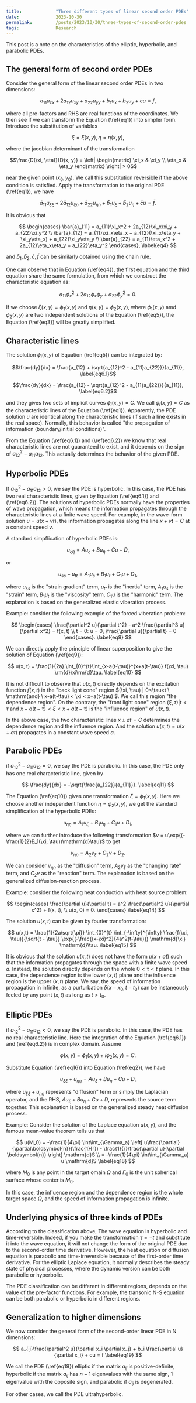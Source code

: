 ```yaml
---
title:             "Three different types of linear second order PDEs"
date:              2023-10-30
permalink:         /posts/2023/10/30/three-types-of-second-order-pdes
tags:              Research
---
```


This post is a note on the characteristics of the elliptic, hyperbolic, and parabolic PDEs.

## The general form of second order PDEs

Consider the general form of the linear second order PDEs in two dimensions:

$$ a_{11}u_{xx} + 2a_{12}u_{xy} + a_{22}u_{yy} + b_1u_x + b_2u_y + cu = f, \label{eq1}$$

where all pre-factors and RHS are real functions of the coordinates. We then see if we can transform the Equation (\ref{eq1}) into simpler form. Introduce the substitution of variables

$$ \xi = \xi(x,y), \eta = \eta(x,y), \label{eq2} $$

where the jacobian determinant of the transformation

$$\frac{D(\xi, \eta)}{D(x, y)} = \left| \begin{matrix} \xi_x & \xi_y \\ \eta_x & \eta_y \end{matrix} \right| > 0$$

 near the given point $(x_0, y_0)$. We call this substitution reversible if the above condition is satisfied. Apply the transformation to the original PDE (\ref{eq1}), we have

$$ \bar{a}_{11}u_{\xi\xi} + 2\bar{a}_{12}u_{\xi\eta} + \bar{a}_{22}u_{\eta\eta} + \bar{b}_1u_{\xi} + \bar{b}_2u_{\eta} + \bar{c}u = \bar{f}. \label{eq3}$$

It is obvious that

$$  \begin{cases} \bar{a}_{11} = a_{11}\xi_x^2 + 2a_{12}\xi_x\xi_y + a_{22}\xi_y^2  \\
                  \bar{a}_{12} = a_{11}\xi_x\eta_x + a_{12}(\xi_x\eta_y + \xi_y\eta_x) + a_{22}\xi_y\eta_y \\
                  \bar{a}_{22} = a_{11}\eta_x^2 + 2a_{12}\eta_x\eta_y + a_{22}\eta_y^2 \end{cases}, \label{eq4} $$

and $\bar{b}_1, \bar{b}_2, \bar{c}, \bar{f}$ can be similarly obtained using the chain rule.

One can observe that in Equation (\ref{eq4}), the first equation and the third equation share the same formulation, from which we construct the characteristic equation as:

$$ a_{11}\phi_x^2 + 2a_{12}\phi_x\phi_y + a_{22}\phi_y^2 = 0. \label{eq5} $$

If we choose $\xi(x, y) = \phi_1(x, y)$ and $\eta(x, y) = \phi_2(x, y)$, where $\phi_1(x, y)$ amd $\phi_2(x, y)$ are two independent solutions of the Equation (\ref{eq5}), the Equation (\ref{eq3}) will be greatly simplified.


## Characteristic lines

The solution $\phi_{i}(x, y)$ of Equation (\ref{eq5}) can be integrated by:

$$\frac{dy}{dx} = \frac{a_{12} + \sqrt{a_{12}^2 - a_{11}a_{22}}}{a_{11}}, \label{eq6.1}$$

$$\frac{dy}{dx} = \frac{a_{12} - \sqrt{a_{12}^2 - a_{11}a_{22}}}{a_{11}}, \label{eq6.2}$$

and they gives two sets of implicit curves $\phi_{i}(x, y) = C$. We call $\phi_{i}(x, y) = C$ as the characteristic lines of the Equation (\ref{eq1}). Apparently, the PDE solution $u$ are identical along the characteristic lines (if such a line exists in the real space). Normally, this behavior is called "the propagation of information (boundary/initial conditions)".

From the Equation (\ref{eq6.1}) and (\ref{eq6.2}) we know that real characteristic lines are not guaranteed to exist, and it depends on the sign of $a_{12}^2 - a_{11}a_{12}$. This actually determines the behavior of the given PDE.

## Hyperbolic PDEs

If $a_{12}^2 - a_{11}a_{12} > 0$, we say the PDE is hyperbolic. In this case, the PDE has two real characteristic lines, given by Equation (\ref{eq6.1}) and (\ref{eq6.2}). The solutions of hyperbolic PDEs normally have the properties of wave propagation, which means the information propagates through the characteristic lines at a finite wave speed. For example, in the wave-form solution $u = u(x+vt)$, the information propagates along the line $x+vt = C$ at a constant speed $v$.

A standard simpflication of hyperbolic PDEs is:

$$
u_{\xi\eta} = Au_{\xi} + Bu_{\eta} + Cu + D,
\label{eq7}
$$

or

$$
u_{ss} - u_{tt} = A_1u_s + B_1u_t + C_1u + D_1,
\label{eq8}
$$

where $u_{ss}$ is the "strain gradient" term, $u_{tt}$ is the "inertia" term, $A_1u_s$ is the "strain" term, $B_1u_t$ is the "viscosity" term, $C_1u$ is the "harmonic" term. The explanation is based on the generalized elastic viberation process.

Example: consider the following example of the forced viberation problem:

$$
\begin{cases}
\frac{\partial^2 u}{\partial t^2} - a^2 \frac{\partial^3 u}{\partial x^2} = f(x, t) \\
t = 0: u = 0, \frac{\partial u}{\partial t} = 0
\end{cases}. \label{eq9}
$$

We can directly apply the principle of linear superposition to give the solution of Equation (\ref{eq9}):

$$
u(x, t) = \frac{1}{2a} \int_{0}^{t}\int_{x-a(t-\tau)}^{x+a(t-\tau)} f(\xi, \tau) \rm{d}\xi\rm{d}\tau.
\label{eq10}
$$

It is not difficult to observe that $u(x,t)$ directly depends on the excitation function $f(x,t)$ in the "back light cone" region $(\xi, \tau) | 0<\tau<t \ \mathrm{and} \ x-a(t-\tau) < \xi < x+a(t-\tau) $. We call this region "the dependence region". On the contrary, the "front light cone" region $(\xi, \tau) | t<\tau \ \mathrm{and} \ x-a(t-\tau) < \xi < x+a(t-\tau)$ is the "influence region" of $u(x, t)$.

In the above case, the two characteristic lines $x \pm at = C$ determines the dependence region and the influence region. And the solution $u(x, t) = u(x + at)$ propagates in a constant wave speed $a$.


## Parabolic PDEs

if $a_{12}^2 - a_{11}a_{12} = 0$, we say the PDE is parabolic. In this case, the PDE only has one real characteristic line, given by

$$
\frac{dy}{dx} = -\sqrt{\frac{a_{22}}{a_{11}}}.
\label{eq11}
$$

The Equation (\ref{eq10}) gives one transformation $\xi = \phi_1(x, y)$. Here we choose another independent function $\eta = \phi_2(x,y)$, we get the standard simplification of the hyperbolic PDEs:

$$
u_{\eta\eta} = A_1u_{\xi} + B_1u_{\eta} + C_1u + D_1,
\label{eq12}
$$

where we can further introduce the following transformation $v = u\exp{(-\frac{1}{2}B_1(\xi, \tau))\mathrm{d}\tau}$ to get

$$
v_{\eta\eta} = A_2v_{\xi} + C_2v + D_2.
\label{eq13}
$$

We can consider $v_{\eta\eta}$ as the "diffusion" term, $A_2v_{\xi}$ as the "changing rate" term, and $C_2v$ as the "reaction" term. The explanation is based on the generalized diffusion-reaction process.

Example: consider the following heat conduction with heat source problem:

$$
\begin{cases}
\frac{\partial u}{\partial t} = a^2 \frac{\partial^2 u}{\partial x^2} + f(x, t), \\
u(x, 0) = 0.
\end{cases}
\label{eq14}
$$

The solution $u(x,t)$ can be given by fourier transformation:

$$
u(x,t) = \frac{1}{2a\sqrt{\pi}} \int_{0}^{t} \int_{-\infty}^{\infty} \frac{f(\xi, \tau)}{\sqrt{t - \tau}} \exp{(-\frac{(x-\xi)^2}{4a^2(t-\tau)}) \mathrm{d}\xi} \mathrm{d}\tau.
\label{eq15}
$$

It is obvious that the solution $u(x, t)$ does not have the form $u(x+at)$ such that the information propagates through the space with a finite wave speed $a$. Instead, the solution directly depends on the whole $0 < \tau < t$ plane. In this case, the dependence region is the lower $(x, t)$ plane and the influence region is the upper $(x, t)$ plane. We say, the speed of information propagation in infinite, as a purturbation $\delta(x-x_0,t-t_0)$ can be instaneously feeled by any point $(x, t)$ as long as $t > t_0$.

## Elliptic PDEs

if $a_{12}^2 - a_{11}a_{12} < 0$, we say the PDE is parabolic. In this case, the PDE has no real characteristic line. Here the integration of the Equation (\ref{eq6.1}) and (\ref{eq6.2}) is in complex domain. Assume

$$
\phi(x, y) = \phi_1(x,y) + i\phi_2(x,y) = C.
\label{eq16}
$$

Substitute Equation (\ref{eq16}) into Equation (\ref{eq2}), we have

$$
u_{\xi\xi} + u_{\eta\eta} = Au_{\xi} + Bu_{\eta} + Cu + D,
\label{eq17}
$$

where $u_{\xi\xi} + u_{\eta\eta}$ represents "diffusion" term or simply the Laplacian operator, and the RHS, $Au_{\xi} + Bu_{\eta} + Cu + D$, represents the source term together. This explanation is based on the generalized steady heat diffusion process.

Example: Consider the solution of the Laplace equation $u(x, y)$, and the famous mean-value theorem tells us that

$$
u(M_0) = -\frac{1}{4\pi} \int\int_{\Gamma_a} \left[ u\frac{\partial}{\partial\boldsymbol{n}}(\frac{1}{r}) - \frac{1}{r}\frac{\partial u}{\partial \boldsymbol{n}} \right] \mathrm{d}S \\
= -\frac{1}{4\pi} \int\int_{\Gamma_a} u \mathrm{d}S
\label{eq18}
$$

where $M_0$ is any point in the target omain $\Omega$ and $\Gamma_0$ is the unit spherical surface whose center is $M_0$.

In this case, the influence region and the dependence region is the whole target space $\Omega$, and the speed of information propagation is infinite.

## Underlying physics of three kinds of PDEs

According to the classification above, The wave equation is hyperbolic and time-reversible. Indeed, if you make the transformation $\tau = -t$ and substitute it into the wave equation, it will not change the form of the original PDE due to the second-order time derivative. However, the heat equation or diffusion equation is parabolic and time-irreversible because of the first-order time derivative. For the elliptic Laplace equation, it normally describes the steady state of physical processes, where the dynamic version can be both parabolic or hyperbolic.

The PDE classification can be different in different regions, depends on the value of the pre-factor functions. For example, the transonic N-S equation can be both parabolic or hyperbolic in different regions.

## Generalization to higher dimensions

We now consider the general form of the second-order linear PDE in N dimensions:

$$
a_{ij}\frac{\partial^2 u}{\partial x_i \partial x_j} + b_i \frac{\partial u}{\partial x_i} + cu = f
\label{eq19}
$$

We call the PDE (\ref{eq19}) elliptic if the matrix $a_{ij}$ is positive-definite, hyperbolic if the matrix $a_{ij}$ has $n-1$ eigenvalues with the same sign, $1$ eigenvalue with the opposite sign, and parabolic if $a_{ij}$ is degenerated.

For other cases, we call the PDE ultrahyperbolic.